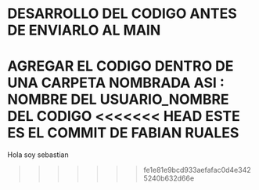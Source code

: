 # DESARROLLO DEL CODIGO ANTES DE ENVIARLO AL MAIN
AGREGAR EL CODIGO DENTRO DE UNA CARPETA NOMBRADA ASI : NOMBRE DEL USUARIO_NOMBRE DEL CODIGO
<<<<<<< HEAD
ESTE ES EL COMMIT DE FABIAN RUALES
=======

Hola soy sebastian
>>>>>>> fe1e81e9bcd933aefafac0d4e3425240b632d66e
